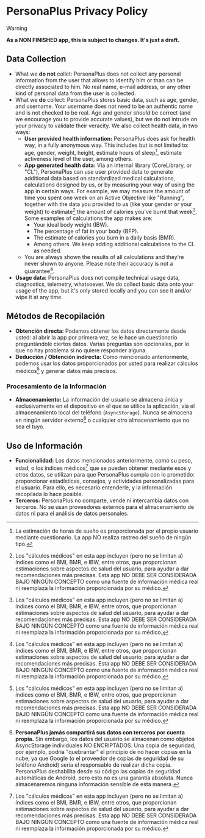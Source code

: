 # PersonaPlus Privacy Policy

> [!WARNING]
> **As a NON FINISHED app, this is subject to changes. It's just a draft.**

## Data Collection

- What we **do not** collet: PersonaPlus does not collect any personal information from the user that allows to identify him or than can be directly associated to him. No real name, e-mail address, or any other kind of personal data from the user is collected.
- What we **do** collect: PersonaPlus stores basic data, such as age, gender, and username. Your username does not need to be an authentic name and is not checked to be real. Age and gender _should_ be correct (and we encourage you to provide accurate values), but we do not intrude on your privacy to validate their veracity. We also collect health data, in two ways:
  - **User provided health information:** PersonaPlus does ask for health way, in a fully anonymous way. This includes but is not limited to: age, gender, weight, height, estimate hours of sleep[^1], estimate activeness level of the user, among others.
  - **App generated health data:** Via an internal library (CoreLibrary, or "CL"), PersonaPlus can use user provided data to generate additional data based on standardized medical calculations, calculations designed by us, or by measuring your way of using the app in certain ways. For example, we may measure the amount of time you spent one week on an Active Objective like "Running", together with the data you provided to us (like your gender or your weight) to estimate[^2] the amount of calories you've burnt that week[^2]. Some examples of calculations the app makes are:
    - Your ideal body weight (IBW).
    - The percentage of fat in your body (BFP).
    - The estimate of calories you burn in a daily basis (BMR).
    - Among others. We keep adding additional calculations to the CL as needed.
  - You are always shown the results of all calculations and they're never shown to anyone. Please note their accuracy is not a guarantee[^2].
- **Usage data:** PersonaPlus does not compile technical usage data, diagnostics, telemetry, whatsoever. We do collect basic data onto your usage of the app, but it's only stored locally and you can see it and/or wipe it at any time. <!-- TODO: add data removal without needing to remove account as an actual feature -->

<!-- todo finish translating -->
## Métodos de Recopilación

- **Obtención directa:** Podemos obtener los datos directamente desde usted: al abrir la app por primera vez, se le hace un cuestionario preguntándole ciertos datos. Varias preguntas son opcionales, por lo que no hay problema si no quiere responder alguna.
- **Deducción / Obtención indirecta:** Como mencionado anteriormente, podemos usar los datos proporcionados por usted para realizar cálculos médicos[^2] y generar datos más precisos.

### Procesamiento de la Información

- **Almacenamiento:** La información del usuario se almacena única y exclusivamente en el dispositivo en el que se utilice la aplicación, vía el almacenamiento local del teléfono (`AsyncStorage`). Nunca se almacena en ningún servidor externo[^3] o cualquier otro almacenamiento que no sea el tuyo.

## Uso de Información

- **Funcionalidad:** Los datos mencionados anteriormente, como su peso, edad, o los índices médicos[^2] que se pueden obtener mediante esos y otros datos, se utilizan para que PersonaPlus cumpla con lo prometido: proporcionar estadísticas, consejos, y actividades personalizadas para el usuario. Para ello, es necesario entenderle, y la información recopilada lo hace posible.
- **Terceros:** PersonaPlus no comparte, vende ni intercambia datos con terceros. No se usan proveedores externos para el almacenamiento de datos ni para el análisis de datos personales.

[^1]: La estimación de horas de sueño es proporcionada por el propio usuario mediante cuestionario. La app NO realiza rastreo del sueño de ningún tipo.

[^2]: Los "cálculos médicos" en esta app incluyen (pero no se limitan a) índices como el BMI, BMR, e IBW, entre otros, que proporcionan estimaciones sobre aspectos de salud del usuario, para ayudar a dar recomendaciones más precisas. Esta app NO DEBE SER CONSIDERADA BAJO NINGÚN CONCEPTO como una fuente de información médica real ni reemplaza la información proporcionada por su médico.

[^3]: **PersonaPlus jamás compartirá sus datos con terceros por cuenta propia.** Sin embargo, los datos del usuario se almacenan como objetos AsyncStorage individuales NO ENCRIPTADOS. Una copia de seguridad, por ejemplo, podría "quebrantar" el principio de no hacer copias en la nube, ya que Google (o el proveedor de copias de seguridad de su teléfono Android) sería el responsable de realizar dicha copia. PersonaPlus deshabilita desde su código las copias de seguridad automáticas de Android, pero esto no es una garantía absoluta. Nunca almacenaremos ninguna información sensible de esta manera.
